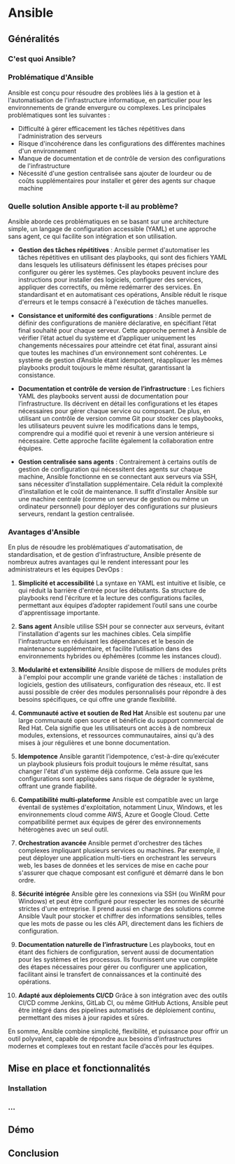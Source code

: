 # Ansible

## Généralités

### C'est quoi Ansible?

### Problématique d'Ansible

Ansible est conçu pour résoudre des problèes liés à la gestion et à l'automatisation de l'infrastructure informatique, en particulier pour les environnements de grande envergure ou complexes. Les principales problématiques sont les suivantes :

- Difficulté à gérer efficacement les tâches répétitives dans l'administration des serveurs
- Risque d'incohérence dans les configurations des différentes machines d'un environnement
- Manque de documentation et de contrôle de version des configurations de l'infrastructure
- Nécessité d'une gestion centralisée sans ajouter de lourdeur ou de coûts supplémentaires pour installer et gérer des agents sur chaque machine

### Quelle solution Ansible apporte t-il au problème?

Ansible aborde ces problématiques en se basant sur une architecture simple, un langage de configuration accessible (YAML) et une approche sans agent, ce qui facilite son intégration et son utilisation.

- **Gestion des tâches répétitives** : 
Ansible permet d'automatiser les tâches répétitives en utilisant des playbooks, qui sont des fichiers YAML dans lesquels les utilisateurs définissent les étapes précises pour configurer ou gérer les systèmes. Ces playbooks peuvent inclure des instructions pour installer des logiciels, configurer des services, appliquer des correctifs, ou même redémarrer des services. En standardisant et en automatisant ces opérations, Ansible réduit le risque d'erreurs et le temps consacré à l'exécution de tâches manuelles.

- **Consistance et uniformité des configurations** :
Ansible permet de définir des configurations de manière déclarative, en spécifiant l’état final souhaité pour chaque serveur. Cette approche permet à Ansible de vérifier l’état actuel du système et d’appliquer uniquement les changements nécessaires pour atteindre cet état final, assurant ainsi que toutes les machines d’un environnement sont cohérentes. Le système de gestion d’Ansible étant idempotent, réappliquer les mêmes playbooks produit toujours le même résultat, garantissant la consistance.

- **Documentation et contrôle de version de l’infrastructure** :
Les fichiers YAML des playbooks servent aussi de documentation pour l’infrastructure. Ils décrivent en détail les configurations et les étapes nécessaires pour gérer chaque service ou composant. De plus, en utilisant un contrôle de version comme Git pour stocker ces playbooks, les utilisateurs peuvent suivre les modifications dans le temps, comprendre qui a modifié quoi et revenir à une version antérieure si nécessaire. Cette approche facilite également la collaboration entre équipes.

- **Gestion centralisée sans agents** :
Contrairement à certains outils de gestion de configuration qui nécessitent des agents sur chaque machine, Ansible fonctionne en se connectant aux serveurs via SSH, sans nécessiter d’installation supplémentaire. Cela réduit la complexité d’installation et le coût de maintenance. Il suffit d’installer Ansible sur une machine centrale (comme un serveur de gestion ou même un ordinateur personnel) pour déployer des configurations sur plusieurs serveurs, rendant la gestion centralisée.

### Avantages d'Ansible

En plus de résoudre les problématiques d'automatisation, de standardisation, et de gestion d'infrastructure, Ansible présente de nombreux autres avantages qui le rendent interessant pour les administrateurs et les équipes DevOps :
1. **Simplicité et accessibilité**
La syntaxe en YAML est intuitive et lisible, ce qui réduit la barrière d'entrée pour les débutants. Sa structure de playbooks rend l'écriture et la lecture des configurations faciles, permettant aux équipes d’adopter rapidement l’outil sans une courbe d'apprentissage importante.

2. **Sans agent**
Ansible utilise SSH pour se connecter aux serveurs, évitant l'installation d'agents sur les machines cibles. Cela simplifie l'infrastructure en réduisant les dépendances et le besoin de maintenance supplémentaire, et facilite l’utilisation dans des environnements hybrides ou éphémères (comme les instances cloud).

3. **Modularité et extensibilité**
Ansible dispose de milliers de modules prêts à l'emploi pour accomplir une grande variété de tâches : installation de logiciels, gestion des utilisateurs, configuration des réseaux, etc. Il est aussi possible de créer des modules personnalisés pour répondre à des besoins spécifiques, ce qui offre une grande flexibilité.

4. **Communauté active et soutien de Red Hat**
Ansible est soutenu par une large communauté open source et bénéficie du support commercial de Red Hat. Cela signifie que les utilisateurs ont accès à de nombreux modules, extensions, et ressources communautaires, ainsi qu'à des mises à jour régulières et une bonne documentation.

5. **Idempotence**
Ansible garantit l’idempotence, c’est-à-dire qu’exécuter un playbook plusieurs fois produit toujours le même résultat, sans changer l'état d'un système déjà conforme. Cela assure que les configurations sont appliquées sans risque de dégrader le système, offrant une grande fiabilité.

6. **Compatibilité multi-plateforme**
Ansible est compatible avec un large éventail de systèmes d'exploitation, notamment Linux, Windows, et les environnements cloud comme AWS, Azure et Google Cloud. Cette compatibilité permet aux équipes de gérer des environnements hétérogènes avec un seul outil.

7. **Orchestration avancée**
Ansible permet d'orchestrer des tâches complexes impliquant plusieurs services ou machines. Par exemple, il peut déployer une application multi-tiers en orchestrant les serveurs web, les bases de données et les services de mise en cache pour s'assurer que chaque composant est configuré et démarré dans le bon ordre.

8. **Sécurité intégrée**
Ansible gère les connexions via SSH (ou WinRM pour Windows) et peut être configuré pour respecter les normes de sécurité strictes d'une entreprise. Il prend aussi en charge des solutions comme Ansible Vault pour stocker et chiffrer des informations sensibles, telles que les mots de passe ou les clés API, directement dans les fichiers de configuration.

9. **Documentation naturelle de l’infrastructure**
Les playbooks, tout en étant des fichiers de configuration, servent aussi de documentation pour les systèmes et les processus. Ils fournissent une vue complète des étapes nécessaires pour gérer ou configurer une application, facilitant ainsi le transfert de connaissances et la continuité des opérations.

10. **Adapté aux déploiements CI/CD**
Grâce à son intégration avec des outils CI/CD comme Jenkins, GitLab CI, ou même GitHub Actions, Ansible peut être intégré dans des pipelines automatisés de déploiement continu, permettant des mises à jour rapides et sûres.

En somme, Ansible combine simplicité, flexibilité, et puissance pour offrir un outil polyvalent, capable de répondre aux besoins d'infrastructures modernes et complexes tout en restant facile d’accès pour les équipes.

## Mise en place et fonctionnalités

### Installation


### ...

## Démo

## Conclusion
